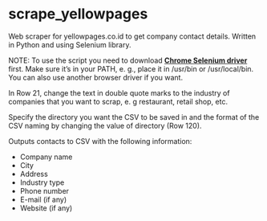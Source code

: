 # scrape_yellowpages
Web scraper for yellowpages.co.id to get company contact details. Written in Python and using Selenium library.

NOTE: To use the script you need to download [__Chrome Selenium driver__](https://sites.google.com/a/chromium.org/chromedriver/downloads) first. Make sure it’s in your PATH, e. g., place it in /usr/bin or /usr/local/bin.
You can also use another browser driver if you want.

In Row 21, change the text in double quote marks to the industry of companies that you want to scrap, e. g restaurant, retail shop, etc. 

Specify the directory you want the CSV to be saved in and the format of the CSV naming by changing the value of directory (Row 120).

Outputs contacts to CSV with the following information:
- Company name
- City
- Address
- Industry type
- Phone number
- E-mail (if any)
- Website (if any)
